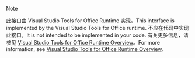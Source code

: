 > [!NOTE]
>  <span data-ttu-id="f7d7a-101">此接口由 Visual Studio Tools for Office Runtime 实现。</span><span class="sxs-lookup"><span data-stu-id="f7d7a-101">This interface is implemented by the Visual Studio Tools for Office runtime.</span></span> <span data-ttu-id="f7d7a-102">不应在代码中实现此接口。</span><span class="sxs-lookup"><span data-stu-id="f7d7a-102">It is not intended to be implemented in your code.</span></span> <span data-ttu-id="f7d7a-103">有关更多信息，请参见 [Visual Studio Tools for Office Runtime Overview](/visualstudio/vsto/visual-studio-tools-for-office-runtime-overview)。</span><span class="sxs-lookup"><span data-stu-id="f7d7a-103">For more information, see [Visual Studio Tools for Office Runtime Overview](/visualstudio/vsto/visual-studio-tools-for-office-runtime-overview).</span></span>